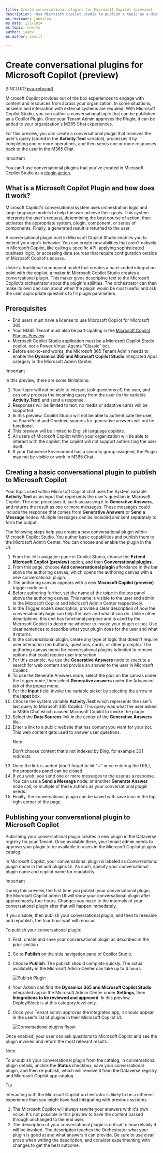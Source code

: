 ```yaml
---
title: Create conversational plugins for Microsoft Copilot (preview)
description: "Use Microsoft Copilot Studio to publish a topic as a Microsoft Copilot enabled app in Microsoft Copilot"
ms.reviewer: jameslew
ms.date: 2/2/2024
ms.topic: how-to
author: iaanw
ms.author: iawilt

---
```


# Create conversational plugins for Microsoft Copilot (preview)

[!INCLUDE[pva-rebrand](includes/pva-rebrand.md)]

Microsoft Copilot provides out of the box experiences to engage with content and resources from across your organization. In some situations, answers and interaction with external systems are required. With Microsoft Copilot Studio, you can author a conversational topic that can be published as a Copilot Plugin. Once your Tenant Admin approves the Plugin, it can be added to your organization's M365 Chat experiences.

For this preview, you can create a conversational plugin that receives the user's query (stored in the **Activity.Text** variable), processes it by completing one or more operations, and then sends one or more responses back to the user in the M365 Chat.

>[!IMPORTANT]
>  
> You can't use conversational plugins that you've created in Microsoft Copilot Studio as a [plugin action](advanced-plugin-actions.md).

## What is a Microsoft Copilot Plugin and how does it work?

Microsoft Copilot's conversational system uses orchestration logic and large language models to help the user achieve their goals. This system interprets the user's request, determining the best course of action, then activates the appropriate system, plugin, component, or series of components. Finally, a generated result is returned to the user.

A conversational plugin built in Microsoft Copilot Studio enables you to extend your app's behavior. You can create new abilities that aren't natively in Microsoft Copilot, like calling a specific API, applying sophisticated business logic, or accessing data sources that require configuration outside of Microsoft Copilot's access.

Unlike a traditional component model that creates a hard-coded integration point with the copilot, a maker in Microsoft Copilot Studio creates a conversational plugin. This maker gives descriptive text to the Microsoft Copilot's orchestrator about the plugin's abilities. The orchestrator can then make its own decision about when the plugin would be most useful and ask the user appropriate questions to fill plugin parameters.

## Prerequisites

- End users must have a license to use Microsoft Copilot for Microsoft 365.
- Your M365 Tenant must also be participating in the [Microsoft Copilot Plugins Preview](https://aka.ms/Copilot_Plugin_Preview)
- Microsoft Copilot Studio application must be a Microsoft Copilot Studio copilot, not a Power Virtual Agents "Classic" bot.
- Before end-to-end works, the Microsoft 365 Tenant Admin needs to enable the **Dynamics 365 and Microsoft Copilot Studio** Integrated Apps category in the Microsoft Admin Center.

> [!IMPORTANT]
> In this preview, there are some limitations:
>
> 1. Your topic will not be able to interact (ask questions of) the user, and can only process the incoming query from the user (in the variable **Activity.Text**) and send a response.
> 1. Responses will be limited to text, no media or adaptive cards will be supported
> 1. In this preview, Copilot Studio will not be able to authenticate the user, so SharePoint and Onedrive sources for generative answers will not be functional.
> 1. This preview will be limited to English language copilots.
> 1. All users of Microsoft Copilot within your organization will be able to interact with the copilot, the copilot will not support authorizing the user itself.
> 1. If your Dataverse Environment has a security group assigned, the Plugin may not be visible or work in M365 Chat.

## Creating a basic conversational plugin to publish to Microsoft Copilot

Your topic used within Microsoft Copilot chat uses the System variable **Activity.Text** as an input that represents the user's question in Microsoft Copilot. The chat processes it, such as passing it to **Generative Answers**, and returns the result as one or more messages. These messages could include the response that comes from **Generative Answers** or **Send a Message** nodes. Multiple messages can be included and sent separately to form the output.

The following steps help you create a new conversational plugin within Microsoft Copilot Studio. You author basic capabilities and publish them to the Microsoft Admin Center. You can choose and enable the plugin in the UI.

1. From the left navigation pane in Copilot Studio, choose the **Extend Microsoft Copilot (preview)** option, and then **Conversational plugins**.
1. From this page, choose **Add conversational plugin** affordance in the bar above the authoring canvas, which opens the authoring canvas with a new conversational plugin.
1. The authoring canvas appears with a new **Microsoft Copilot (preview)** trigger node on it.
1. Before authoring further, set the name of the toipc in the top panel above the authoring canvas. This name is visible to the user and admin in the Microsoft Copilot and Microsoft Admin Center respectively.
1. In the Trigger node’s description, provide a clear description of how the conversational plugin can help the user and what it can do. Unlike other descriptions, this one has functional purpose and is used by the Microsoft Copilot to determine whether to invoke your plugin or not. Use clear sentences to describe what your plugin does for the user and what it returns.
1. In the conversational plugin, create any type of logic that doesn't require user interaction (no buttons, questions, cards, or other prompts). The authoring canvas menu for conversational plugins is limited to remove options that could require user interaction.
1. For this example, we use the **Generative Answers** node to execute a search for web content and provide an answer to the user in Microsoft Copilot.
1. To use the Generate Answers node, select the plus on the canvas under the trigger node, then select **Generative answers** under the Advanced tab of the popup menu.
1. For the **Input** field, invoke the variable picker by selecting the arrow in the **Input** box.
1. Choose the system variable **Activity.Text** which represents the user’s last query to Microsoft 365 Copilot. This query was what the user asked in M365 Chat which caused Microsoft Copilot to invoke the plugin.
1. Select the **Data Sources** link in the center of the **Generative Answers** tile.
1. Enter a link to a public website that has content you want for your bot. This web content gets used to answer user questions.
   >[!NOTE]
   >
   > Don't choose content that's not indexed by Bing, for example 301 redirects.
   >
1. Once the link is added (don't forget to hit "+" once entering the URL), the properties panel can be closed
1. If you wish, you send one or more messages to the user as a response. You can use a **Send a Message** node, or another **Generate Answer** node call, or multiple of these actions as your conversational plugin needs.
1. Finally, the conversational plugin can be saved with save icon in the top right corner of the page.

## Publishing your conversational plugin to Microsoft Copilot

Publishing your conversational plugin creates a new plugin in the Dataverse registry for your Tenant. Once available there, your tenant admin needs to approve your plugin to be available to users in the Microsoft Copilot plugins catalog.

In Microsoft Copilot, your conversational plugin is labeled as *Conversational plugin name* in the add plugins UI. As such, specify your conversational plugin name and copilot name for readability.

> [!IMPORTANT]
> During this preview, the first time you publish your conversational plugin, the Microsoft Copilot admin UI will show your conversational plugin after approximately four hours. Changes you make to the internals of your conversational plugin after that will happen immedately.
>
> If you disable, then publish your conversational plugin, and then to reenable and republish, the four hour wait will reoccur.

To publish your conversational plugin:

1. First, create and save your conversational plugin as described in the prior section
1. Go to **Publish** on the side navigation pane of Copilot Studio.
1. Choose **Publish**. The publish should complete quickly. The actual availability in the Microsoft Admin Center can take up to 4 hours.

    ![Publish Plugin](media/copilot-conversational-plugins/publish-plugin.png)

1. Your Admin can find the **Dynamics 365 and Microsoft Copilot Studio** integrated app in the Microsoft Admin Center under **Settings**, then **Integrations to be reviewed and approved**. In this preview, Deploy/Block is at this category level only.
1. Once your Tenant admin approves the integrated app, it should appear in the user's list of plugins in their Microsoft Copilot UI.

    ![Conversational plugins flyout](media/copilot-conversational-plugins/flyout.png)

Once enabled, your user can ask questions to Microsoft Copilot and see the plugin invoked and return the most relevant results.

> [!NOTE]
> To unpublish your conversational plugin from the catalog, in conversational plugin details, unclick the **Status** checkbox, save your conversational plugin, and then re-publish, which will remove it from the Dataverse registry and Microsoft Copilot app catalog.

> [!TIP]
> Interacting with the Microsoft Copilot orchestrator is likely to be a different experience than you might have had integrating with previous systems.
>
> 1. The Microsoft Copilot will always rewrite your answers with it's own voice. It's not possible in this preview to have the content passed through unchanged to the end user.
> 1. The description of your conversational plugin is critical to how reliably it will be invoked. The description teaches the Orchestrator what your plugin is good at and what answers it can provide. Be sure to use clear prose when writing the description, and consider experimenting with changes to get the best outcome.
